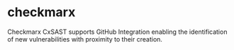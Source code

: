 # checkmarx
Checkmarx CxSAST supports GitHub Integration enabling the identification of new vulnerabilities with proximity to their creation.
